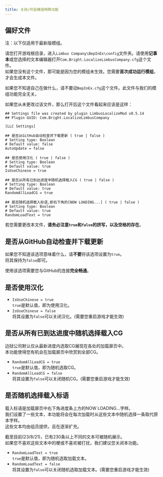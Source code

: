 ```yaml
---
title: 关闭/开启模组特殊功能
---
```


## 偏好文件

注：以下仅适用于最新版模组。

请您打开游戏根目录，进入`Limbus Company\BepInEx\config`文件夹。请使用**记事本**或您选择的文本编辑器打开`Com.Bright.LocalizeLimbusCompany.cfg`这个文件。  
如果您没有这个文件，那可能是因为您的模组未生效。您需要**首次成功运行模组**，才会生成本文件。

如果您不知道自己在做什么，请不要动`BepInEx.cfg`这个文件。此文件与我们的模组功能完全无关。

如果您从未更改过该文件，那么打开后这个文件看起来应该是这样：

```
## Settings file was created by plugin LimbusLocalizeMod v0.5.14
## Plugin GUID: Com.Bright.LocalizeLimbusCompany

[LLC Settings]

## 是否从GitHub自动检查并下载更新 ( true | false )
# Setting type: Boolean
# Default value: false
AutoUpdate = false

## 是否使用汉化 ( true | false )
# Setting type: Boolean
# Default value: true
IsUseChinese = true

## 是否从所有已到达进度中随机选择载入CG ( true | false )
# Setting type: Boolean
# Default value: true
RandomAllLoadCG = true

## 是否随机选择载入标语,即右下角的[NOW LOADING...] ( true | false )
# Setting type: Boolean
# Default value: true
RandomLoadText = true
```

若您需要更改本文件，**请务必注意`true`和`false`的拼写，以及空格的存在**。

## 是否从GitHub自动检查并下载更新
如果您不知道该选项意味着什么，请**不要**将该选项设置为`true`。  
将其保持为`false`即可。

使用该选项需要您与GitHub的连接**完全畅通**。

## 是否使用汉化
- `IsUseChinese = true`  
`true`是默认值，即为使用汉化。
- `IsUseChinese = false`  
将其设置为`false`可以关闭汉化。(需要您重启游戏才能生效)

## 是否从所有已到达进度中随机选择载入CG
边狱公司默认仅从最新进度内选取CG展现在各处的加载扉页中。  
本功能使得您有机会在加载扉页中欣赏到全部CG。

- `RandomAllLoadCG = true`  
`true`是默认值，即为随机选取CG。
- `RandomAllLoadCG = false`  
将其设置为`false`可以关闭随机CG。(需要您重启游戏才能生效)

## 是否随机选择载入标语
载入标语是加载扉页中右下角进度条上方的NOW LOADING...字样。  
我们设置了一些文本，本功能将会在每次加载时从这些文本中随机选择一条取代原本字样。  
这些文本均由组员提供，且在逐渐扩充。

截至目前(23/8/21)，已有230条以上不同的文本可被随机展示。  
如果您不喜欢这些文本中的梗或不喜欢被打扰，我们建议您关闭本功能。

- `RandomLoadText = true`  
`true`是默认值，即为随机选取加载文本。
- `RandomLoadText = false`  
将其设置为`false`可以关闭随机选取加载文本。(需要您重启游戏才能生效)